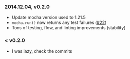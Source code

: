 ### 2014.12.04, v0.2.0

* Update mocha version used to 1.21.5
* `mocha.run()` now returns any test failures ([#22](https://github.com/tonylukasavage/ti-mocha/pull/22))
* Tons of testing, flow, and linting improvements (stability)

### < v0.2.0

* I was lazy, check the commits